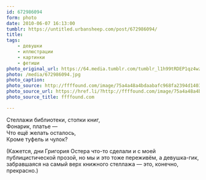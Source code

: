 ```yaml
---
id: 672986094
form: photo
date: 2010-06-07 16:13:00
tumblr: https://untitled.urbansheep.com/post/672986094/
title:
tags:
    - девушки
    - иллюстрации
    - картинки
    - фетиши
photo_original_url: https://64.media.tumblr.com/tumblr_l1h99tRDEP1qz4wzio1_500.jpg
photo: /media/672986094.jpg
photo_caption: 
photo_source: http://ffffound.com/image/75a4a48a4bdaabafc968fa2394d14030905a4a30
photo_source_url: https://href.li/?http://ffffound.com/image/75a4a48a4bdaabafc968fa2394d14030905a4a30
photo_source_title: ffffound.com

---
```


<p>Стеллажи библиотеки, стопки книг,<br>
Фонарик, платье —<br>
Что ещё желать осталось,<br>
Кроме туфель и чулок?</p>

<p>(Кажется, дни Григория Остера что-то сделали и с моей публицистической прозой, но мы и это тоже переживём, а девушка-гик, забравшаяся на самый верх книжного стеллажа — это, конечно, прекрасно.)</p>
